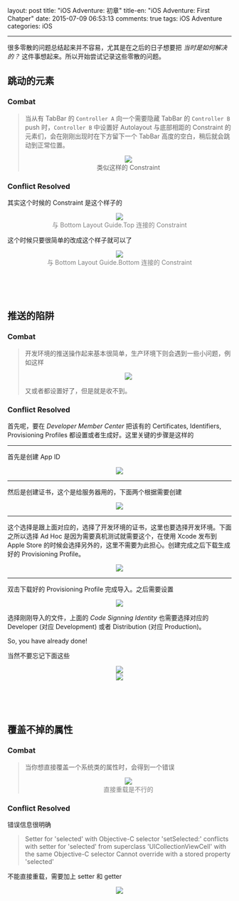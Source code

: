 layout: post
title: "iOS Adventure: 初章"
title-en: "iOS Adventure: First Chatper"
date: 2015-07-09 06:53:13
comments: true
tags: iOS Adventure
categories: iOS

---

很多零散的问题总结起来并不容易，尤其是在之后的日子想要把 _当时是如何解决的？_ 这件事想起来。所以开始尝试记录这些零散的问题。

<!-- more -->

## 跳动的元素

### Combat

> 当从有 TabBar 的 `Controller A` 向一个需要隐藏 TabBar 的 `Controller B` push 时，`Controller B` 中设置好 Autolayout 与底部相距的 Constraint 的元素们，会在刚刚出现时在下方留下一个 TabBar 高度的空白，稍后就会跳动到正常位置。
>
> <div align=center><img src="/images/2015_7/2015-07-09-Constrains_A.png"></div>
> <div align=center>类似这样的 Constraint</div>

### Conflict Resolved

其实这个时候的 Constraint 是这个样子的

<div align=center><img src="/images/2015_7/2015-07-09-Contraints_detail.png"></div>
<div align=center><font color="gray">与 Bottom Layout Guide.Top 连接的 Constraint</font></div>

这个时候只要很简单的改成这个样子就可以了

<div align=center><img src="/images/2015_7/2015-07-09-Constraint_Correct.png"></div>
<div align=center><font color="gray">与 Bottom Layout Guide.Bottom 连接的 Constraint</font></div>

<br /><br /><br />

## 推送的陷阱

### Combat

> 开发环境的推送操作起来基本很简单，生产环境下则会遇到一些小问题，例如这样
>
> <div align=center><img src="/images/2015_7/2015-07-22-Push_problem.jpg"></div>
>
> 又或者都设置好了，但是就是收不到。

### Conflict Resolved

首先呢，要在 _Developer Member Center_ 把该有的 Certificates, Identifiers, Provisioning Profiles 都设置或者生成好。这里关键的步骤是这样的

---

首先是创建 App ID

<div align=center><img src="/images/2015_7/2015-07-22-ids.png"></div>

---

然后是创建证书，这个是给服务器用的，下面两个根据需要创建

<div align=center><img src="/images/2015_7/2015-07-22-certificates.png"></div>

---

这个选择是跟上面对应的，选择了开发环境的证书，这里也要选择开发环境。下面之所以选择 Ad Hoc 是因为需要真机测试就需要这个，在使用 Xcode 发布到 Apple Store 的时候会选择另外的，这里不需要为此担心。创建完成之后下载生成好的 Provisioning Profile。

<div align=center><img src="/images/2015_7/2015-07-22-provisioning.png"></div>

---

双击下载好的 Provisioning Profile 完成导入。之后需要设置

<div align=center><img src="/images/2015_7/2015-07-22-xcode.png"></div>

选择刚刚导入的文件，上面的 _Code Signning Identity_ 也需要选择对应的 Developer (对应 Development) 或者 Distribution (对应 Production)。

So, you have already done!

当然不要忘记下面这些

<div align=center><img src="/images/2015_7/2015-07-22-other1.png"></div>
<div align=center><img src="/images/2015_7/2015-07-22-other2.png"></div>

<br /><br /><br />

## 覆盖不掉的属性

### Combat

> 当你想直接覆盖一个系统类的属性时，会得到一个错误
>
> <div align=center><img src="/images/2015_7/2015-07-09-Override-Error.png"></img></div>
> <div align=center><font color=gray>直接重载是不行的</font></div>

### Conflict Resolved

错误信息很明确

> Setter for 'selected' with Objective-C selector 'setSelected:' conflicts with setter for 'selected' from superclass 'UICollectionViewCell' with the same Objective-C selector
> Cannot override with a stored property 'selected'

不能直接重载，需要加上 setter 和 getter

<div align=center><img src="/images/2015_7/2015-07-09-Override-solved.png"></img></div>

<script src="/js/category.js"></script>
